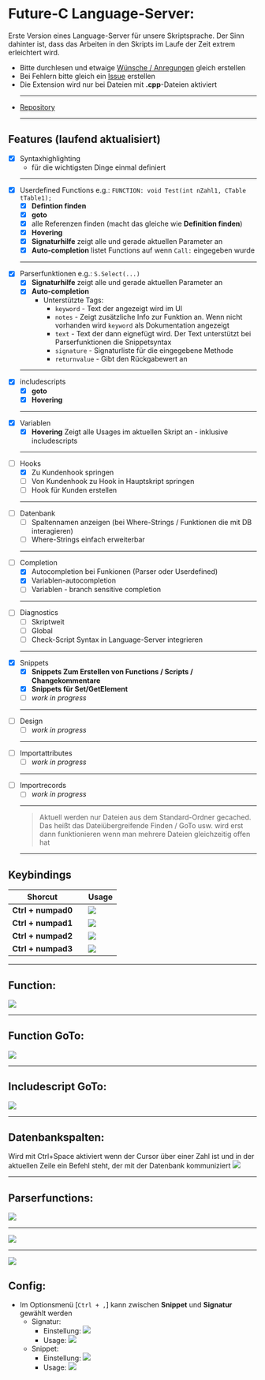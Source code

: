 # Future-C Language-Server:

Erste Version eines Language-Server für unsere Skriptsprache. Der Sinn dahinter ist, dass das Arbeiten in den Skripts im Laufe der Zeit extrem erleichtert wird.
- Bitte durchlesen und etwaige [Wünsche / Anregungen](https://github.com/Muraxon/FuturecLanguageServer/issues) gleich erstellen
- Bei Fehlern bitte gleich ein [Issue](https://github.com/Muraxon/FuturecLanguageServer/issues) erstellen
- Die Extension wird nur bei Dateien mit **.cpp**-Dateien aktiviert
  ___
- [Repository](https://github.com/Muraxon/FuturecLanguageServer)
  ___
## Features (laufend aktualisiert)
- [x] Syntaxhighlighting
  - für die wichtigsten Dinge einmal definiert
  ___
- [x] Userdefined Functions e.g.: `FUNCTION: void Test(int nZahl1, CTable tTable1);`
  - [x] **Defintion finden**
  - [x] **goto**
  - [x] alle Referenzen finden (macht das gleiche wie **Definition finden**)
  - [x] **Hovering**
  - [x] **Signaturhilfe** zeigt alle und gerade aktuellen Parameter an
  - [x] **Auto-completion** listet Functions auf wenn `Call:` eingegeben wurde
  ___
- [x] Parserfunktionen e.g.: `S.Select(...)`
  - [x] **Signaturhilfe** zeigt alle und gerade aktuellen Parameter an
  - [x] **Auto-completion**
    - Unterstützte Tags:
      - `keyword` - Text der angezeigt wird im UI
      - `notes` - Zeigt zusätzliche Info zur Funktion an. Wenn nicht vorhanden wird `keyword` als Dokumentation angezeigt
      - `text` - Text der dann eignefügt wird. Der Text unterstützt bei Parserfunktionen die Snippetsyntax
      - `signature` - Signaturliste für die eingegebene Methode
      - `returnvalue` - Gibt den Rückgabewert an
  ___
- [x] includescripts
  - [x] **goto**
  - [x] **Hovering**
  ___
- [x] Variablen
  - [x] **Hovering** Zeigt alle Usages im aktuellen Skript an - inklusive includescripts
  ___
- [ ] Hooks
  - [x] Zu Kundenhook springen
  - [ ] Von Kundenhook zu Hook in Hauptskript springen
  - [ ] Hook für Kunden erstellen
  ___
- [ ] Datenbank
  - [ ] Spaltennamen anzeigen (bei Where-Strings / Funktionen die mit DB interagieren)
  - [ ] Where-Strings einfach erweiterbar
  ___
- [ ] Completion
  - [x] Autocompletion bei Funkionen (Parser oder Userdefined)
  - [x] Variablen-autocompletion
  - [ ] Variablen - branch sensitive completion
  ___
- [ ] Diagnostics
  - [ ] Skriptweit
  - [ ] Global
  - [ ] Check-Script Syntax in Language-Server integrieren
  ___
- [x] Snippets
  - [x] **Snippets Zum Erstellen von Functions / Scripts / Changekommentare**
  - [x] **Snippets für Set/GetElement**
  - [ ] *work in progress*
  ___
- [ ] Design
  - [ ] *work in progress*
  ___
- [ ] Importattributes
  - [ ] *work in progress*
  ___
- [ ] Importrecords
  - [ ] *work in progress*
  ___
  > Aktuell werden nur Dateien aus dem Standard-Ordner gecached.
  > Das heißt das Dateiübergreifende Finden / GoTo usw. wird erst dann funktionieren wenn man mehrere Dateien gleichzeitig offen hat
  ___

## Keybindings

| **Shorcut** |     | **Usage** |
| --- | --- | --- |
| **Ctrl + numpad0** |     | ![](https://raw.githubusercontent.com/Muraxon/FuturecLanguageServer/master/demo/keybindingctrl0.gif) |
| **Ctrl + numpad1** |     | ![](https://raw.githubusercontent.com/Muraxon/FuturecLanguageServer/master/demo/keybindingctrl1_V2.gif) |
| **Ctrl + numpad2** |     | ![](https://raw.githubusercontent.com/Muraxon/FuturecLanguageServer/master/demo/keybindingctrl2.gif) |
| **Ctrl + numpad3** |     | ![](https://raw.githubusercontent.com/Muraxon/FuturecLanguageServer/master/demo/keybindingctrl3.gif) |
  ___
## Function:
 ![](https://raw.githubusercontent.com/Muraxon/FuturecLanguageServer/master/demo/functionSignatureHover.gif)
  ___
## Function GoTo:
 ![](https://raw.githubusercontent.com/Muraxon/FuturecLanguageServer/master/demo/functionGoTo.gif)
  ___
## Includescript GoTo:
 ![](https://raw.githubusercontent.com/Muraxon/FuturecLanguageServer/master/demo/ScriptHoverGoTo.gif)
  ___
## Datenbankspalten:
Wird mit Ctrl+Space aktiviert wenn der Cursor über einer Zahl ist und in der aktuellen Zeile ein Befehl steht, der mit der Datenbank kommuniziert
  ![](https://raw.githubusercontent.com/Muraxon/FuturecLanguageServer/master/demo/databasecolumnsfind.gif)
  ___
## Parserfunctions:
  ![](https://raw.githubusercontent.com/Muraxon/FuturecLanguageServer/master/demo/completionParserFunctions.gif)
  ___
  ![](https://raw.githubusercontent.com/Muraxon/FuturecLanguageServer/master/demo/completionParserObjectFunctions.gif)
  ___
  ![](https://raw.githubusercontent.com/Muraxon/FuturecLanguageServer/master/demo/completionUserFunction.gif)

## Config:
- Im Optionsmenü [`Ctrl + ,`] kann zwischen **Snippet** und **Signatur** gewählt werden
  - Signatur:
    - Einstellung:
      ![](https://raw.githubusercontent.com/Muraxon/FuturecLanguageServer/master/demo/configSignature.png)
    - Usage:
      ![](https://raw.githubusercontent.com/Muraxon/FuturecLanguageServer/master/demo/configSignatureHelp.gif)
  - Snippet:
    - Einstellung:
      ![](https://raw.githubusercontent.com/Muraxon/FuturecLanguageServer/master/demo/configSnippet.png)
    - Usage:
      ![](https://raw.githubusercontent.com/Muraxon/FuturecLanguageServer/master/demo/configSnippetHelp.gif)

 
